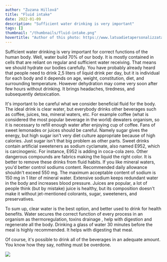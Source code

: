 ```yaml
---
author: "Zuzana Hillová"
title: "Fluid intake"
date: 2022-01-09
description: "Sufficient water drinking is very important"
tags: []
thumbnail: "/thumbnails/fluid-intake.png"
hovertitle: "Author of this photo: https://www.latuadietapersonalizzata.it/2021/05/03/bere-lacqua-fa-dimagrire-si-ma-solo-se-la-bevi-allora-giusta/"
---
```


Sufficient water drinking is very important for correct functions of the human body. Well, water build 70% of our body. It is mostly contained in cells that are reliant on regular and sufficient water receiving. That means we should hydrate our bodies carefully. You have probably already heard that people need to drink 2,5 liters of liquid drink per day, but it is individual for each body and it depends on age, weight, constitution, diet, and surrounding temperature. However dehydration may come very soon after few hours without drinking. It brings headaches, tiredness, and subsequently detoxication.

It's important to be careful what we consider beneficial fluid for the body. The ideal drink is clear water, but everybody drinks other beverages such as coffee, juices, tea, mineral waters, etc. For example coffee (what is considered the most popular beverage in the world) dewaters organism, so it is necessary to refill enough water after enjoying cup of coffee. Fans of sweet lemonades or juices should be careful. Namely sugar gives the energy, but high sugar isn't very diet culture appropriate because of high calories. Just sugar isn't that big problem as other parts. Sweet drinks contain artificial sweeteners as sodium cyclamate, also named E952, which is carcinogenic. For instance, E952 is adding in coca-cola zero. Other dangerous compounds are fabrics making the liquid the right color. It is better to remove these drinks from fluid habits. If you like mineral waters, you'd better control sodiums content. Recommended daily allowance shouldn't exceed 550 mg. The maximum acceptable content of sodium is 150 mg in 1 liter of mineral water. Extensive sodium keeps redundant water in the body and increases blood pressure. Juices are popular, a lot of people think (but by mistake) juice is healthy, but its composition doesn't make it without jet-mentioned colorants, sugar, sweeteners, and preservatives.

To sum up, clear water is the best option, and better used to drink for health benefits. Water secures the correct function of every process in an organism as thermoregulation, toxins drainage , help with digestion and regenerate all the body. Drinking a glass of water 30 minutes before the meal is highly recommended. It helps with digesting that meal.

Of course, it's possible to drink all of the beverages in an adequate amount. You know how they say, nothing must be overdone.

![](/images/fluid-intake/text.png#center)

